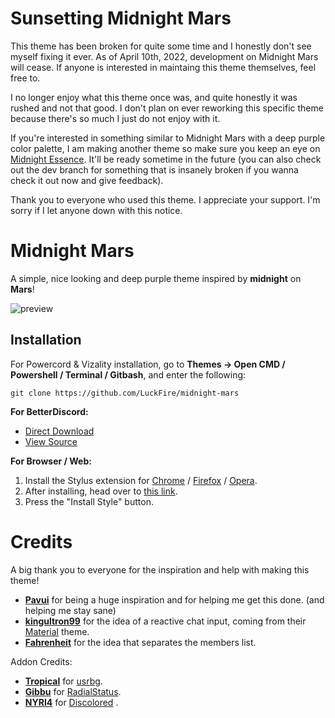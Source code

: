 # Sunsetting Midnight Mars
This theme has been broken for quite some time and I honestly don't see myself fixing it ever. As of April 10th, 2022, development on Midnight Mars will cease. If anyone is interested in maintaing this theme themselves, feel free to.

I no longer enjoy what this theme once was, and quite honestly it was rushed and not that good. I don't plan on ever reworking this specific theme because there's so much I just do not enjoy with it.

If you're interested in something similar to Midnight Mars with a deep purple color palette, I am making another theme so make sure you keep an eye on [Midnight Essence](https://github.com/discord-extensions/midnight-essence/). It'll be ready sometime in the future (you can also check out the dev branch for something that is insanely broken if you wanna check it out now and give feedback).

Thank you to everyone who used this theme. I appreciate your support. I'm sorry if I let anyone down with this notice.

# Midnight Mars
A simple, nice looking and deep purple theme inspired by **midnight** on **Mars**!

![preview](./assets/preview.png)

## Installation
For Powercord & Vizality installation, go to **Themes -> Open CMD / Powershell / Terminal / Gitbash**, and enter the following:
```
git clone https://github.com/LuckFire/midnight-mars
```

**For BetterDiscord:**
- [Direct Download](https://betterdiscord.app/Download?id=141)
- [View Source](https://luckfire.github.io/midnight-mars/src/support/compiled.css)

**For Browser / Web:**
1. Install the Stylus extension for [Chrome](https://chrome.google.com/webstore/detail/stylus/clngdbkpkpeebahjckkjfobafhncgmne) / [Firefox](https://addons.mozilla.org/en-US/firefox/addon/styl-us/) / [Opera](https://github.com/openstyles/stylus/wiki/Opera,-Outdated-Stylus).
2. After installing, head over to [this link](https://luckfire.github.io/midnight-mars/src/support/MidnightMars.user.css).
3. Press the "Install Style" button.

# Credits
A big thank you to everyone for the inspiration and help with making this theme!
- **[Pavui](https://github.com/Pavui/)** for being a huge inspiration and for helping me get this done. (and helping me stay sane)
- **[kingultron99](https://github.com/kingultron99)** for the idea of a reactive chat input, coming from their [Material](https://github.com/Kings-Discord-Stuff/material/) theme.
- **[Fahrenheit](https://github.com/Fahrenheit)** for the idea that separates the members list.

Addon Credits:
- **[Tropical](https://github.com/Tropix126)** for [usrbg](https://github.com/Discord-Custom-Covers/usrbg).
- **[Gibbu](https://github.com/gibbu)** for [RadialStatus](https://github.com/DiscordStyles/RadialStatus).
- **[NYRI4](https://github.com/NYRI4)** for [Discolored](https://github.com/NYRI4/Discolored) .
